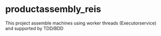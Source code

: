 # productassembly_reis
This project assemble machines using worker threads (Executorservice) and supported by TDD/BDD
